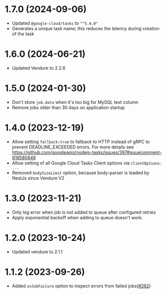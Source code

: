 # 1.7.0 (2024-09-06)

- Updated `@google-cloud/tasks` to `"^5.4.0"`
- Generates a unique task name; this reduces the latency during creation of the task

# 1.6.0 (2024-06-21)

- Updated Vendure to 2.2.6

# 1.5.0 (2024-01-30)

- Don't store `job.data` when it's too big for MySQL text column
- Remove jobs older than 30 days on application startup

# 1.4.0 (2023-12-19)

- Allow setting `fallback:true` to fallback to HTTP instead of gRPC to prevent DEADLINE_EXCEEDED errors. For more details see https://github.com/googleapis/nodejs-tasks/issues/397#issuecomment-618580649
- Allow setting of all Google Cloud Tasks Client options via `clientOptions: ...`
- Removed `bodySizeLimit` option, because body-parser is loaded by NestJs since Vendure V2

# 1.3.0 (2023-11-21)

- Only log error when job is not added to queue after configured retries
- Apply exponential backoff when adding to queue doesn't work.

# 1.2.0 (2023-10-24)

- Updated vendure to 2.1.1

# 1.1.2 (2023-09-26)

- Added `onJobFailure` option to inspect errors from failed jobs([#262](https://github.com/Pinelab-studio/pinelab-vendure-plugins/pull/262))
